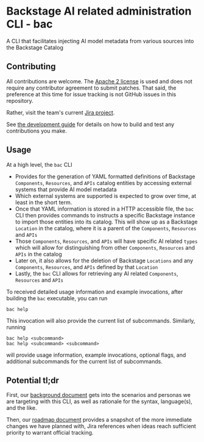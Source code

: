 # Backstage AI related administration CLI - bac

A CLI that facilitates injecting AI model metadata from various sources into the Backstage Catalog

## Contributing

All contributions are welcome. The [Apache 2 license](http://www.apache.org/licenses/) is used and does not require any 
contributor agreement to submit patches. That said, the preference at this time for issue tracking is not GitHub issues
in this repository.  

Rather, visit the team's current [Jira project](https://issues.redhat.com/projects/DEVAI/issues).

See [the development guide](docs/DEVELOPMENT.md) for details on how to build and test any contributions you make.

## Usage

At a high level, the `bac` CLI

- Provides for the generation of YAML formatted definitions of Backstage `Components`, `Resources`, and `APIs` catalog entities by accessing external systems that provide AI model metadata
- Which external systems are supported is expected to grow over time, at least in the short term.
- Once that YAML information is stored in a HTTP accessible file, the `bac` CLI then provides commands to instructs a specific Backstage instance to import those entities into its catalog.  This will show up as a Backstage `Location` in the catalog, where it is a parent of the `Components`, `Resources` and `APIs`
- Those `Components`, `Resources`, and `APIs` will have specific AI related `types` which will allow for distinguishing from other `Components`, `Resources` and `APIs` in the catalog
- Later on, it also allows for the deletion of Backstage `Locations` and any `Components`, `Resources`, and `APIs` defined by that `Location`
- Lastly, the `bac` CLI allows for retrieving any AI related `Components`, `Resources` and `APIs`

To received detailed usage information and example invocations, after building the `bac` executable, you can run
```shell
bac help
```

This invocation will also provide the current list of subcommands.  Similarly, running 
```shell
bac help <subcommand>
bac help <subcommand> <subcommand>
```
will provide usage information, example invocations, optional flags, and additional subcommands for the current list of subcommands.

## Potential tl;dr

First, our [background document](docs/background.md) gets into the scenarios and personas we are targeting with this CLI,
as well as rationale for the syntax, language(s), and the like.

Then, our [roadmap document](docs/roadmap.md) provides a snapshot of the more immediate changes we have planned with, 
Jira references when ideas reach sufficient priority to warrant official tracking.

